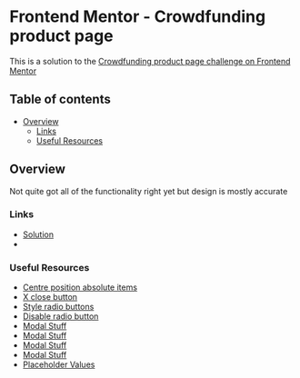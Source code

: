 # Frontend Mentor - Crowdfunding product page

This is a solution to the [Crowdfunding product page challenge on Frontend Mentor](https://www.frontendmentor.io/challenges/crowdfunding-product-page-7uvcZe7ZR)

## Table of contents

- [Overview](#overview)
  - [Links](#links)
  - [Useful Resources](#Useful-Resources)

## Overview
Not quite got all of the functionality right yet but design is mostly accurate

### Links

- [Solution]()
- [Live Site]: (https://hk273.github.io/crowd-funding-product-page/)

### Useful Resources

- [Centre position absolute items](https://stackoverflow.com/questions/8508275/how-to-center-a-position-absolute-element)
- [X close button](https://stackoverflow.com/questions/18611195/x-close-button-only-using-css)
- [Style radio buttons](https://moderncss.dev/pure-css-custom-styled-radio-buttons/)
- [Disable radio button](http://www.javascripter.net/faq/disablin.htm)
- [Modal Stuff](https://codepen.io/kevinpowell/pen/KKyOYvM)
- [Modal Stuff](https://www.youtube.com/watch?v=TAB_v6yBXIE)
- [Modal Stuff](https://stackoverflow.com/questions/50037663/how-to-close-a-native-html-dialog-when-clicking-outside-with-javascript)
- [Modal Stuff](https://developer.mozilla.org/en-US/docs/Web/API/HTMLDialogElement/close)
- [Placeholder Values](https://www.w3schools.com/jsref/tryit.asp?filename=tryjsref_number_placeholder)

